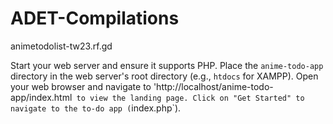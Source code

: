 # ADET-Compilations
animetodolist-tw23.rf.gd

Start your web server and ensure it supports PHP. Place the `anime-todo-app` directory in the web server's root directory (e.g., `htdocs` for XAMPP). Open your web browser and navigate to 'http://localhost/anime-todo-app/index.html` to view the landing page. Click on "Get Started" to navigate to the to-do app (`index.php`).
